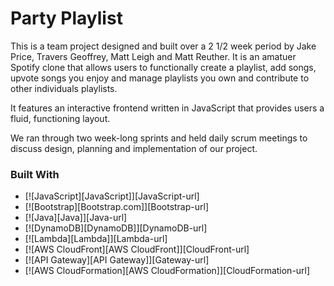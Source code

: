 # Party Playlist

This is a team project designed and built over a 2 1/2 week period by Jake Price, Travers Geoffrey, Matt Leigh and Matt Reuther. It is an amatuer Spotify clone that allows users to functionally create a playlist, add songs, upvote songs you enjoy and manage playlists you own and contribute to other individuals playlists.

It features an interactive frontend written in JavaScript that provides users a fluid, functioning layout.

We ran through two week-long sprints and held daily scrum meetings to discuss design, planning and implementation of our project.


### Built With


* [![JavaScript][JavaScript]][JavaScript-url]
* [![Bootstrap][Bootstrap.com]][Bootstrap-url]
* [![Java][Java]][Java-url]
* [![DynamoDB][DynamoDB]][DynamoDB-url]
* [![Lambda][Lambda]][Lambda-url]
* [![AWS CloudFront][AWS CloudFront]][CloudFront-url]
* [![API Gateway][API Gateway]][Gateway-url]
* [![AWS CloudFormation][AWS CloudFormation]][CloudFormation-url]


